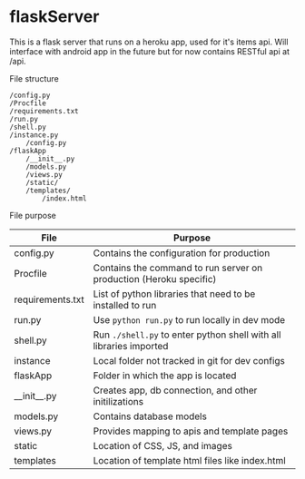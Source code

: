 flaskServer
===========

This is a flask server that runs on a heroku app, used for it's items api. Will interface with android app in the future but for now contains RESTful api at /api.



File structure

	/config.py
	/Procfile
	/requirements.txt
	/run.py
	/shell.py
	/instance.py
		/config.py
	/flaskApp
		/__init__.py
		/models.py
		/views.py
		/static/
		/templates/
			/index.html

File purpose

File  		       | Purpose
---------------- | -------------
config.py        | Contains the configuration for production
Procfile         | Contains the command to run server on production (Heroku specific)
requirements.txt | List of python libraries that need to be installed to run 
run.py           | Use `python run.py` to run locally in dev mode
shell.py         | Run `./shell.py` to enter python shell with all libraries imported
instance         | Local folder not tracked in git for dev configs
flaskApp         | Folder in which the app is located
\_\_init__.py    | Creates app, db connection, and other initilizations
models.py        | Contains database models
views.py         | Provides mapping to apis and template pages
static           | Location of CSS, JS, and images
templates        | Location of template html files like index.html


